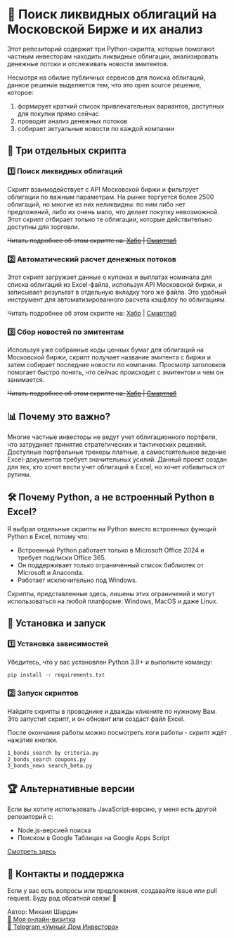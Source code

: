 # 🚀 Поиск ликвидных облигаций на Московской Бирже и их анализ

Этот репозиторий содержит три Python-скрипта, которые помогают частным инвесторам находить ликвидные облигации, анализировать денежные потоки и отслеживать новости эмитентов. 

Несмотря на обилие публичных сервисов для поиска облигаций, данное решение выделяется тем, что это open source решение, которое:
1. формирует краткий список привлекательных вариантов, доступных для покупки прямо сейчас
2. проводит анализ денежных потоков
3. собирает актуальные новости по каждой компании

## 🔧 Три отдельных скрипта

### 1️⃣ Поиск ликвидных облигаций
Скрипт взаимодействует с API Московской биржи и фильтрует облигации по важным параметрам. 
На рынке торгуется более 2500 облигаций, но многие из них неликвидны: по ним либо нет предложений, либо их очень мало, что делает покупку невозможной. Этот скрипт отбирает только те облигации, которые действительно доступны для торговли.

~~Читать подробнее об этом скрипте на: [Хабр](https://habr.com/ru/users/empenoso/) | [Смартлаб](https://smart-lab.ru/mobile/users/empenoso/blog/)~~

### 2️⃣ Автоматический расчет денежных потоков
Этот скрипт загружает данные о купонах и выплатах номинала для списка облигаций из Excel-файла, используя API Московской биржи, и записывает результат в отдельную вкладку того же файла. Это удобный инструмент для автоматизированного расчета кэшфлоу по облигациям.

Читать подробнее об этом скрипте на: [Хабр](https://habr.com/ru/users/empenoso/) | [Смартлаб](https://smart-lab.ru/mobile/users/empenoso/blog/)

### 3️⃣ Сбор новостей по эмитентам
Используя уже собранные коды ценных бумаг для облигаций на Московской биржи, скрипт получает название эмитента с биржи и затем собирает последние новости по компании. Просмотр заголовков помогает быстро понять, что сейчас происходит с эмитентом и чем он занимается.

~~Читать подробнее об этом скрипте на: [Хабр](https://habr.com/ru/users/empenoso/) | [Смартлаб](https://smart-lab.ru/mobile/users/empenoso/blog/)~~

## 📊 Почему это важно?
Многие частные инвесторы не ведут учет облигационного портфеля, что затрудняет принятие стратегических и тактических решений. Доступные портфельные трекеры платные, а самостоятельное ведение Excel-документов требует значительных усилий. Данный проект создан для тех, кто хочет вести учет облигаций в Excel, но хочет избавиться от рутины.

## 🛠️ Почему Python, а не встроенный Python в Excel?
Я выбрал отдельные скрипты на Python вместо встроенных функций Python в Excel, потому что:
- Встроенный Python работает только в Microsoft Office 2024 и требует подписки Office 365.
- Он поддерживает только ограниченный список библиотек от Microsoft и Anaconda.
- Работает исключительно под Windows.

Скрипты, представленные здесь, лишены этих ограничений и могут использоваться на любой платформе: Windows, MacOS и даже Linux.

## 📂 Установка и запуск
### 1️⃣ Установка зависимостей
Убедитесь, что у вас установлен Python 3.9+ и выполните команду:
```bash
pip install -r requirements.txt
```

### 2️⃣ Запуск скриптов
Найдите скрипты в проводнике и дважды кликните по нужному Вам. Это запустит скрипт, и он обновит или создаст файл Excel. 

После окончания работы можно посмотреть логи работы - скрипт ждёт нажатия кнопки.

```bash
1_bonds_search by criteria.py
2_bonds_search coupons.py
3_bonds_news search_beta.py
```

## 🏆 Альтернативные версии
Если вы хотите использовать JavaScript-версию, у меня есть другой репозиторий с:
- Node.js-версией поиска
- Поиском в Google Таблицах на Google Apps Script

[Смотреть здесь](https://github.com/empenoso/SilverFir-Investment-Report)

## 🤝 Контакты и поддержка
Если у вас есть вопросы или предложения, создавайте issue или pull request. Буду рад обратной связи! 🚀

Автор: Михаил Шардин  
[🔗 Моя онлайн-визитка](https://shardin.name/?utm_source=github)  
[📢 Telegram «Умный Дом Инвестора»](https://t.me/+asaEcPax8o41MjQy)
